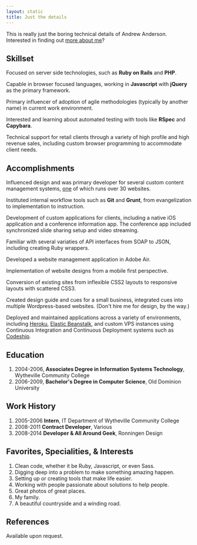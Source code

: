 ```yaml
---
layout: static
title: Just the details
---
```


This is really just the boring technical details of Andrew Anderson. Interested in finding out [more about me](/)?

## Skillset

Focused on server side technologies, such as **Ruby on Rails** and **PHP**.

Capable in browser focused languages, working in **Javascript** with **jQuery** as the primary framework.

Primary influencer of adoption of agile methodologies (typically by another name) in current work environment.

Interested and learning about automated testing with tools like **RSpec** and **Capybara**.

Technical support for retail clients through a variety of high profile and high revenue sales, including custom browser programming to accommodate client needs.

## Accomplishments

Influenced design and was primary developer for several custom content management systems, [one](http://www.websitesthatdostuff.com/typewriter) of which runs over 30 websites.

Instituted internal workflow tools such as **Git** and **Grunt**, from evangelization to implementation to instruction.

Development of custom applications for clients, including a native iOS application and a conference information app. The conference app included synchronized slide sharing setup and video streaming.

Familiar with several variaties of API interfaces from SOAP to JSON, including creating Ruby wrappers.

Developed a website management application in Adobe Air.

Implementation of website designs from a mobile first perspective.

Conversion of existing sites from inflexible CSS2 layouts to responsive layouts with scattered CSS3.

Created design guide and cues for a small business, integrated cues into multiple Wordpress-based websites. (Don't hire me for design, by the way.)

Deployed and maintained applications across a variety of environments, including [Heroku](http://heroku.com), [Elastic Beanstalk](http://aws.amazon.com/elasticbeanstalk/), and custom VPS instances using Continuous Integration and Continuous Deployment systems such as [Codeship](https://codeship.com/). 

## Education

1. 2004-2006, **Associates Degree in Information Systems Technology**, Wytheville Community College
2. 2006-2009, **Bachelor's Degree in Computer Science**, Old Dominion University

## Work History

1. 2005-2006 **Intern**, IT Department of Wytheville Community College
3. 2008-2011 **Contract Developer**, Various
2. 2008-2014 **Developer & All Around Geek**, Ronningen Design


## Favorites, Specialities, & Interests

1. Clean code, whether it be Ruby, Javascript, or even Sass.
2. Digging deep into a problem to make something amazing happen.
3. Setting up or creating tools that make life easier.
4. Working with people passionate about solutions to help people.
5. Great photos of great places.
6. My family.
7. A beautiful countryside and a winding road.

## References

Available upon request.
